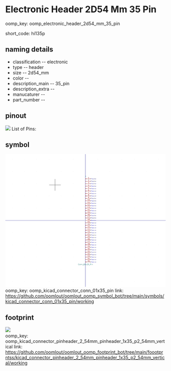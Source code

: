 # Electronic Header 2D54 Mm 35 Pin
oomp_key: oomp_electronic_header_2d54_mm_35_pin  

short_code: hi135p
## naming details
* classification -- electronic
* type -- header
* size -- 2d54_mm
* color -- 
* description_main -- 35_pin
* description_extra -- 
* manucaturer -- 
* part_number -- 
## pinout
![](working_pinout_600.png)
List of Pins:

## symbol

![](symbol/0/working/working_600.png)  
oomp_key: oomp_kicad_connector_conn_01x35_pin
link: https://github.com/oomlout/oomlout_oomp_symbol_bot/tree/main/symbols/kicad_connector_conn_01x35_pin/working


## footprint

![](footprint/0/working/working_600.png)  
oomp_key: oomp_kicad_connector_pinheader_2_54mm_pinheader_1x35_p2_54mm_vertical
link: https://github.com/oomlout/oomlout_oomp_footprint_bot/tree/main/foootprntss/kicad_connector_pinheader_2_54mm_pinheader_1x35_p2_54mm_vertical/working
